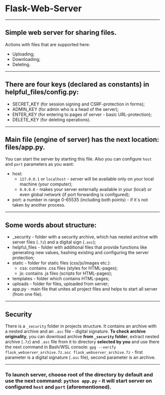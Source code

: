 # Flask-Web-Server

---

## Simple web server for sharing files.

Actions with files that are supported here:
- Uploading;
- Downloading;
- Deleting.

---

## There are four keys (declared as constants) in helpful_files/config.py:

- SECRET_KEY (for session signing and CSRF-protection in forms);
- ADMIN_KEY (for admin who is a head of the server);
- ENTER_KEY (for entering to pages of server - basic URL-protection);
- DELETE_KEY (for deleting operations).

---

## Main file (engine of server) has the next location: files/app.py.
You can start the server by starting this file.
Also you can configure `host` and `port` parameters as you want:
- host:
    - `127.0.0.1` or `localhost` - server will be available only on your local machine (your computer);
    - `0.0.0.0` - makes your server externally available in your (local) or even global network (if port forwarding is configured);
- port:
    a number in range 0-65535 (including both points) - if it`s not taken by another process.

---

## Some words about structure:
- _security - folder with a security archive, which has nested archive with server files (`.7z`) and a digital sign (`.asc`);
- helpful_files - folder with additional files that provide functions like generating new values, hashing existing and configuring the server protection;
- static - folder for static files (css/js/images etc.):
    - css: contains .css files (styles for HTML-pages);
    - js: contains .js files (scripts for HTML-pages);
- templates - folder which contains HTML-pages;
- uploads - folder for files, uploaded from server;
- app.py - main file that unites all project files and helps to start all server (from one file).

---

## Security
There is a `_security` folder in projects structure. It contains an archive with a nested archive and an `.asc` file - digital signature. **To check archive originality**, you can download archive **from `_security` folder**, extract nested archive (`.7z`) and `.asc` file from it to directory **selected by you** and use there the next command in Bash/WSL console: `gpg --verify flask_webserver_archive.7z.asc flask_webserver_archive.7z` - first parameter is a digital signature (`.asc` file), second parameter is an archive.

---

### To launch server, choose root of the directory by default and use the next command: `python app.py` - it will start server on configured `host` and `port` (aforementioned).